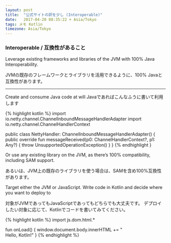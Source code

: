 ```yaml
---
layout: post
title:  "公式サイトの訳を少し (Interoperable)"
date:   2017-04-20 08:35:22 + Asia/Tokyo
tags: メモ Kotlin
timezone: Asia/Tokyo
---
```


### Interoperable / 互換性があること

Leverage existing frameworks and libraries of the JVM with 100% Java Interoperability.

JVMの既存のフレームワークとライブラリを活用できるように、100% Javaと互換性があります。

---
Create and consume Java code at will
Javaであればこんなふうに書いて利用します

{% highlight kotlin %}
import io.netty.channel.ChannelInboundMessageHandlerAdapter
import io.netty.channel.ChannelHandlerContext

public class NettyHandler: ChannelInboundMessageHandlerAdapter<Any>() {
    public override fun messageReceived(p0: ChannelHandlerContext?, p1: Any?) {
        throw UnsupportedOperationException()
    }
}
{% endhighlight }

Or use any existing library on the JVM, as there’s 100% compatibility, including SAM support.

あるいは、JVM上の既存のライブラリを使う場合は、SAMを含め100%互換性があります。

Target either the JVM or JavaScript. Write code in Kotlin and decide where you want to deploy to

対象がJVMであってもJavaScriptであってもどちらでも大丈夫です。
デプロイしたい対象に応じて、Kotlinでコードを書いてみてください。

{% highlight kotlin %}
import js.dom.html.*

fun onLoad() {
    window.document.body.innerHTML += "<br/>Hello, Kotlin!"
}
{% endhighlight %}